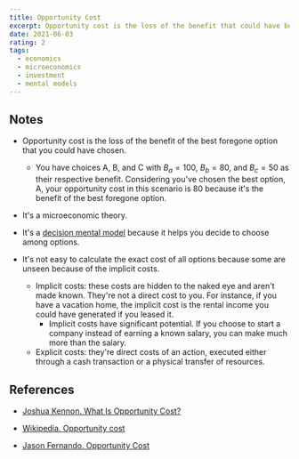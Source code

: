 ```yaml
---
title: Opportunity Cost
excerpt: Opportunity cost is the loss of the benefit that could have been enjoyed if the best choice was chosen instead.
date: 2021-06-03
rating: 2
tags:
  - economics
  - microeconomics
  - investment
  - mental models
---
```


## Notes

- Opportunity cost is the loss of the benefit of the best foregone option that you could have chosen.

  - You have choices A, B, and C with $B_a = 100$, $B_b = 80$, and $B_c = 50$ as their respective benefit. Considering you've chosen the best option, A, your opportunity cost in this scenario is $80$ because it's the benefit of the best foregone option.

- It's a microeconomic theory.

- It's a [decision mental model](/zettel/decision-mental-models) because it helps you decide to choose among options.

- It's not easy to calculate the exact cost of all options because some are unseen because of the implicit costs.

  - Implicit costs: these costs are hidden to the naked eye and aren't made known. They're not a direct cost to you. For instance, if you have a vacation home, the implicit cost is the rental income you could have generated if you leased it.
    - Implicit costs have significant potential. If you choose to start a company instead of earning a known salary, you can make much more than the salary.
  - Explicit costs: they're direct costs of an action, executed either through a cash transaction or a physical transfer of resources.

## References

- [Joshua Kennon. What Is Opportunity Cost?](https://www.thebalance.com/what-is-opportunity-cost-357200)

- [Wikipedia. Opportunity cost](https://en.wikipedia.org/wiki/Opportunity_cost)

- [Jason Fernando. Opportunity Cost](https://www.investopedia.com/terms/o/opportunitycost.asp)
